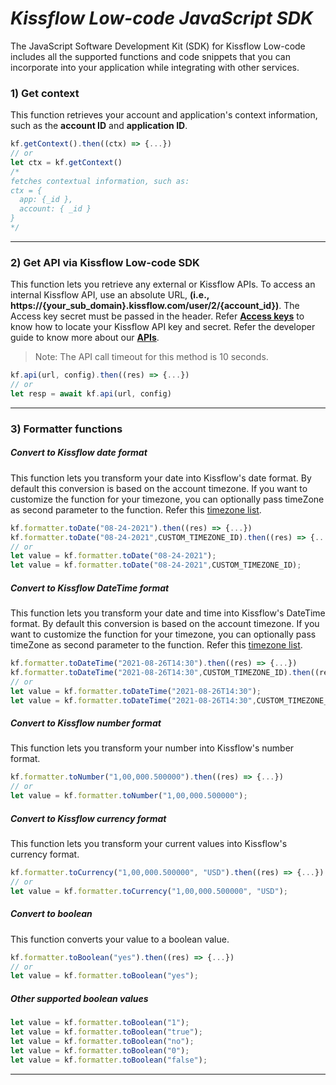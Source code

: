 # _Kissflow Low-code JavaScript SDK_

The JavaScript Software Development Kit (SDK) for Kissflow Low-code includes all the supported functions and code snippets that you can incorporate into your application while integrating with other services.

### 1) Get context
This function retrieves your account and application's context information, such as the **account ID** and **application ID**.
```js
kf.getContext().then((ctx) => {...})
// or
let ctx = kf.getContext()
/*
fetches contextual information, such as: 
ctx = {
  app: {_id },
  account: { _id }
}
*/
```
---

### 2) Get API via Kissflow Low-code SDK

This function lets you retrieve any external or Kissflow APIs. To access an internal Kissflow API, use an absolute URL, **(i.e., https://{your_sub_domain}.kissflow.com/user/2/{account_id})**. The Access key secret must be passed in the header. Refer **[Access keys](https://helpdocs.kissflow.com/user-settings/api-keys#access_keys)** to know how to locate your Kissflow API key and secret. Refer the developer guide to know more about our **[APIs](https://developers.kissflow.com)**.
> Note: The API call timeout for this method is 10 seconds.
```js
kf.api(url, config).then((res) => {...})
// or
let resp = await kf.api(url, config)
```
---

### 3) Formatter functions
##### Convert to Kissflow date format
This function lets you transform your date into Kissflow's date format. By default this conversion is based on the account timezone. If you want to customize the function for your timezone, you can optionally pass timeZone as second parameter to the function. Refer this [timezone list](https://github.com/siva-kannan3/lcnc-sdk-js/blob/readme/TIMEZONE.md#supported-timezone-list).
```js
kf.formatter.toDate("08-24-2021").then((res) => {...})
kf.formatter.toDate("08-24-2021",CUSTOM_TIMEZONE_ID).then((res) => {...})
// or
let value = kf.formatter.toDate("08-24-2021");
let value = kf.formatter.toDate("08-24-2021",CUSTOM_TIMEZONE_ID);
```
##### Convert to Kissflow DateTime format
This function lets you transform your date and time into Kissflow's DateTime format. By default this conversion is based on the account timezone. If you want to customize the function for your timezone, you can optionally pass timeZone as second parameter to the function. Refer this [timezone list](https://github.com/siva-kannan3/lcnc-sdk-js/blob/readme/TIMEZONE.md#supported-timezone-list).

```js
kf.formatter.toDateTime("2021-08-26T14:30").then((res) => {...})
kf.formatter.toDateTime("2021-08-26T14:30",CUSTOM_TIMEZONE_ID).then((res) => {...})
// or
let value = kf.formatter.toDateTime("2021-08-26T14:30");
let value = kf.formatter.toDateTime("2021-08-26T14:30",CUSTOM_TIMEZONE_ID);
```
##### Convert to Kissflow number format
This function lets you transform your number into Kissflow's number format.
```js
kf.formatter.toNumber("1,00,000.500000").then((res) => {...})
// or
let value = kf.formatter.toNumber("1,00,000.500000");
```
##### Convert to Kissflow currency format
This function lets you transform your current values into Kissflow's currency format.
```js
kf.formatter.toCurrency("1,00,000.500000", "USD").then((res) => {...})
// or
let value = kf.formatter.toCurrency("1,00,000.500000", "USD");
```
##### Convert to boolean
This function converts your value to a boolean value.
```js
kf.formatter.toBoolean("yes").then((res) => {...})
// or
let value = kf.formatter.toBoolean("yes");
```
##### Other supported boolean values
```js
let value = kf.formatter.toBoolean("1");
let value = kf.formatter.toBoolean("true");
let value = kf.formatter.toBoolean("no");
let value = kf.formatter.toBoolean("0");
let value = kf.formatter.toBoolean("false");
```
---
